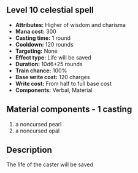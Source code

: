 ## Level 10 celestial spell
- **Attributes:** Higher of wisdom and charisma
- **Mana cost:** 300
- **Casting time:** 1 round
- **Cooldown:** 120 rounds
- **Targeting:** None
- **Effect type:** Life will be saved
- **Duration:** 10d6+25 rounds
- **Train chance:** 100%
- **Base write cost:** 120 charges
- **Write cost:** From half to full base cost
- **Components:** Verbal, Material
## Material components - 1 casting
1. a noncursed pearl
2. a noncursed opal
## Description
The life of the caster will be saved
